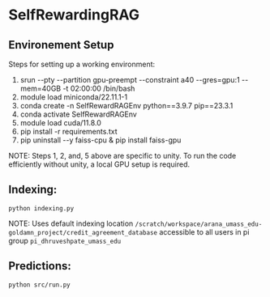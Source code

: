 # SelfRewardingRAG

## Environement Setup
Steps for setting up a working environment:

1. srun --pty --partition gpu-preempt --constraint a40 --gres=gpu:1 --mem=40GB -t 02:00:00 /bin/bash
2. module load miniconda/22.11.1-1
3. conda create -n SelfRewardRAGEnv python==3.9.7 pip==23.3.1
4. conda activate SelfRewardRAGEnv
5. module load cuda/11.8.0
6. pip install -r requirements.txt
7. pip uninstall --y faiss-cpu & pip install faiss-gpu


NOTE: Steps 1, 2, and, 5 above are specific to unity. To run the code efficiently without unity, a local GPU setup is required.


## Indexing:

`python indexing.py`

NOTE: Uses default indexing location `/scratch/workspace/arana_umass_edu-goldamn_project/credit_agreement_database` accessible to all users in pi group `pi_dhruveshpate_umass_edu` 

## Predictions: 

`python src/run.py`
